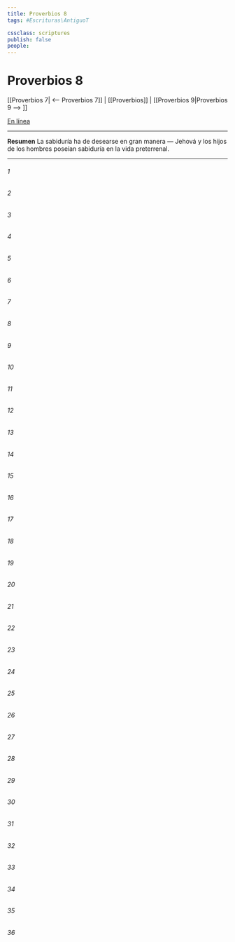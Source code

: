 ```yaml
---
title: Proverbios 8
tags: #Escrituras\AntiguoT

cssclass: scriptures
publish: false
people:
---
```


# Proverbios 8
[[Proverbios 7| <-- Proverbios 7]] | [[Proverbios]] | [[Proverbios 9|Proverbios 9 --> ]]

[En línea](https://churchofjesuschrist.org/study/scriptures/ot/prov/8?lang=spa)

---
__Resumen__
La sabiduría ha de desearse en gran manera — Jehová y los hijos de los hombres poseían sabiduría en la vida preterrenal.

---
###### 1 


###### 2 


###### 3 


###### 4 


###### 5 


###### 6 


###### 7 


###### 8 


###### 9 


###### 10 


###### 11 


###### 12 


###### 13 


###### 14 


###### 15 


###### 16 


###### 17 


###### 18 


###### 19 


###### 20 


###### 21 


###### 22 


###### 23 


###### 24 


###### 25 


###### 26 


###### 27 


###### 28 


###### 29 


###### 30 


###### 31 


###### 32 


###### 33 


###### 34 


###### 35 


###### 36 


